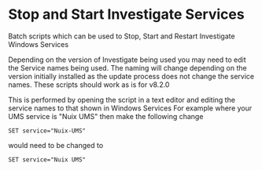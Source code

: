 # Stop and Start Investigate Services
Batch scripts which can be used to Stop, Start and Restart Investigate Windows Services

Depending on the version of Investigate being used you may need to edit the Service names being used. The naming will change
depending on the version initially installed as the update process does not change the service names. These scripts should work as
is for v8.2.0

This is performed by opening the script in a text editor and editing the service names to that shown in Windows Services
For example where your UMS service is "Nuix UMS" then make the following change

    SET service="Nuix-UMS"

would need to be changed to

    SET service="Nuix UMS"
